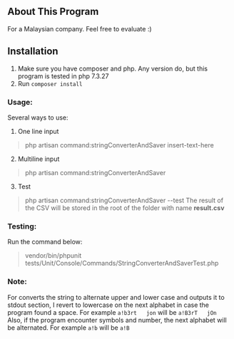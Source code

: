 ## About This Program
For a Malaysian company. Feel free to evaluate :)
## Installation
1. Make sure you have composer and php. Any version do, but this program is tested in php 7.3.27
2. Run `composer install`

### Usage:
Several ways to use:
1. One line input
> php artisan command:stringConverterAndSaver insert-text-here
2. Multiline input
> php artisan command:stringConverterAndSaver
3. Test
> php artisan command:stringConverterAndSaver --test
The result of the CSV will be stored in the root of the folder with name **result.csv**
### Testing:
Run the command below:
> vendor/bin/phpunit tests/Unit/Console/Commands/StringConverterAndSaverTest.php

### Note:
For converts the string to alternate upper and lower case and outputs it to stdout section, I revert to lowercase on the next alphabet in case the program found a space. For example `a!b3rt   jon` will be `a!B3rT   jOn`
Also, if the program encounter symbols and number, the next alphabet will be alternated. For example `a!b` will be `a!B`